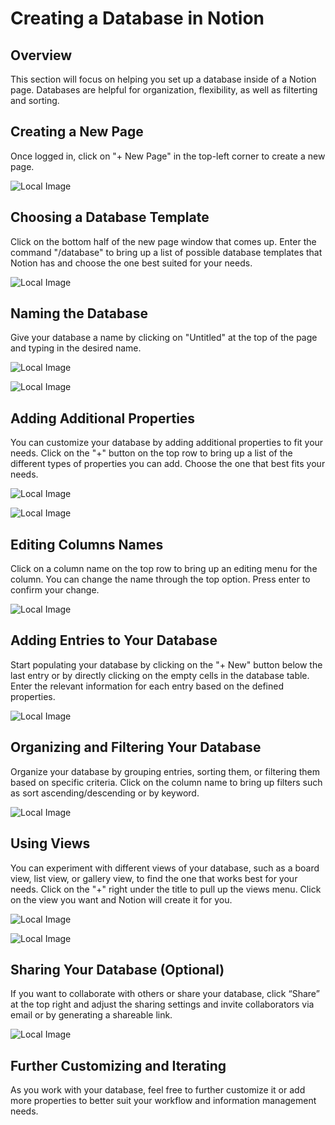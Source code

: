 # Creating a Database in Notion

## Overview

This section will focus on helping you set up a database inside of a Notion page. Databases are helpful for organization, flexibility, as well as filterting and sorting.

## Creating a New Page

Once logged in, click on "+ New Page" in the top-left corner to create a new page.

![Local Image](images/create_new_page.jpg)

## Choosing a Database Template

Click on the bottom half of the new page window that comes up. Enter the command "/database" to bring up a list of possible database templates that Notion has and choose the one best suited for your needs.

![Local Image](images/database_template.jpg)

## Naming the Database

Give your database a name by clicking on "Untitled" at the top of the page and typing in the desired name.

![Local Image](images/title_no_name.jpg)

![Local Image](images/title_name.jpg)

## Adding Additional Properties

You can customize your database by adding additional properties to fit your needs. Click on the "+" button on the top row to bring up a list of the different types of properties you can add. Choose the one that best fits your needs.

![Local Image](images/add_column_1.jpg)

![Local Image](images/add_column_2.jpg)

## Editing Columns Names

Click on a column name on the top row to bring up an editing menu for the column. You can change the name through the top option. Press enter to confirm your change.

![Local Image](images/edit_column_name.jpg)

## Adding Entries to Your Database

Start populating your database by clicking on the "+ New" button below the last entry or by directly clicking on the empty cells in the database table. Enter the relevant information for each entry based on the defined properties.

![Local Image](images/add_entry.jpg)

## Organizing and Filtering Your Database

Organize your database by grouping entries, sorting them, or filtering them based on specific criteria. Click on the column name to bring up filters such as sort ascending/descending or by keyword.

![Local Image](images/filter_database.jpg)

## Using Views

You can experiment with different views of your database, such as a board view, list view, or gallery view, to find the one that works best for your needs. Click on the "+" right under the title to pull up the views menu. Click on the view you want and Notion will create it for you.

![Local Image](images/views_1.jpg)

![Local Image](images/views_2.jpg)

## Sharing Your Database (Optional)

If you want to collaborate with others or share your database, click “Share” at the top right and adjust the sharing settings and invite collaborators via email or by generating a shareable link.

![Local Image](images/share.jpg)

## Further Customizing and Iterating

As you work with your database, feel free to further customize it or add more properties to better suit your workflow and information management needs.
